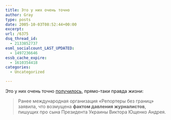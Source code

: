 ```yaml
---
title: Это у них очень точно
author: Gray
type: posts
date: 2005-10-03T08:52:44+00:00
excerpt:
url: /6375
dsq_thread_id:
  - 2133852737
esml_socialcount_LAST_UPDATED:
  - 1497236646
essb_cache_expire:
  - 1610354418
categories:
  - Uncategorized

---
```








Это у них очень точно <a href="http://www.korrespondent.net/main/132268/" target="_blank">получилось</a>, прямо-таки правда жизни:

> Ранее международная организация &#171;Репортеры без границ&#187; заявила, что возмущена **фактом давления журналистов**, пишущих про сына Президента Украины Виктора Ющенко Андрея.